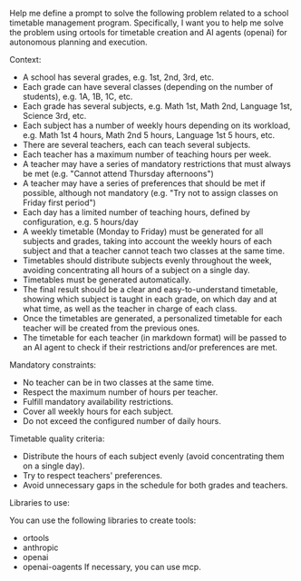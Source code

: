 Help me define a prompt to solve the following problem related to a school timetable management program.
Specifically, I want you to help me solve the problem using ortools for timetable creation and AI agents (openai) for autonomous planning and execution.

Context:
 - A school has several grades, e.g. 1st, 2nd, 3rd, etc.
 - Each grade can have several classes (depending on the number of students), e.g. 1A, 1B, 1C, etc.
 - Each grade has several subjects, e.g. Math 1st, Math 2nd, Language 1st, Science 3rd, etc.
 - Each subject has a number of weekly hours depending on its workload, e.g. Math 1st 4 hours, Math 2nd 5 hours, Language 1st 5 hours, etc.
 - There are several teachers, each can teach several subjects.
 - Each teacher has a maximum number of teaching hours per week.
 - A teacher may have a series of mandatory restrictions that must always be met (e.g. "Cannot attend Thursday afternoons")
 - A teacher may have a series of preferences that should be met if possible, although not mandatory (e.g. "Try not to assign classes on Friday first period")
 - Each day has a limited number of teaching hours, defined by configuration, e.g. 5 hours/day
 - A weekly timetable (Monday to Friday) must be generated for all subjects and grades, taking into account the weekly hours of each subject and that a teacher cannot teach two classes at the same time.
 - Timetables should distribute subjects evenly throughout the week, avoiding concentrating all hours of a subject on a single day.
 - Timetables must be generated automatically.
 - The final result should be a clear and easy-to-understand timetable, showing which subject is taught in each grade, on which day and at what time, as well as the teacher in charge of each class.
 - Once the timetables are generated, a personalized timetable for each teacher will be created from the previous ones.
 - The timetable for each teacher (in markdown format) will be passed to an AI agent to check if their restrictions and/or preferences are met.

Mandatory constraints:
 - No teacher can be in two classes at the same time.
 - Respect the maximum number of hours per teacher.
 - Fulfill mandatory availability restrictions.
 - Cover all weekly hours for each subject.
 - Do not exceed the configured number of daily hours.

Timetable quality criteria:
 - Distribute the hours of each subject evenly (avoid concentrating them on a single day).
 - Try to respect teachers' preferences.
 - Avoid unnecessary gaps in the schedule for both grades and teachers.

Libraries to use:

You can use the following libraries to create tools:
 - ortools
 - anthropic
 - openai
 - openai-oagents
If necessary, you can use mcp.

